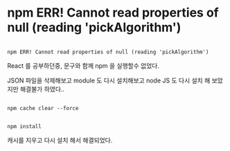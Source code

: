# npm ERR! Cannot read properties of null (reading 'pickAlgorithm')


<code>
npm ERR! Cannot read properties of null (reading 'pickAlgorithm')
</code>


React 를 공부하던중,
문구와 함께 npm 을 실행할수 없었다. 

JSON 파일을 삭제해보고 module 도 다시 설치해보고 node JS 도 다시 설치 해 보았지만 해결불가 하였다..

<code>
npm cache clear --force
  
npm install
</code>

캐시를 지우고 다시 설치 해서 해결되었다.
